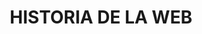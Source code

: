<H1>
<p align="center" style=color: blue; font-family: Times New Roman;">
HISTORIA DE LA WEB
</p>
</H1>
<H3>
<p style=Color: red; 
GOOGLE
</p>
</H3>
